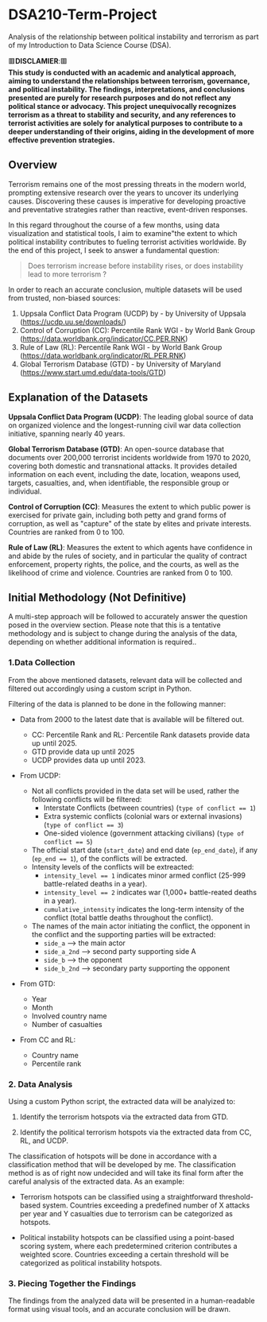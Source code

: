 # DSA210-Term-Project
Analysis of the relationship between political instability and terrorism as part of my Introduction to Data Science Course (DSA).

🟥**DISCLAMIER**:🟥    
**This study is conducted with an academic and analytical approach, aiming to understand the relationships between terrorism, governance, and political instability. The findings, interpretations, and conclusions presented are purely for research purposes and do not reflect any political stance or advocacy. This project unequivocally recognizes terrorism as a threat to stability and security, and any references to terrorist activities are solely for analytical purposes to contribute to a deeper understanding of their origins, aiding in the development of more effective prevention strategies.**  


## Overview

Terrorism remains one of the most pressing threats in the modern world, prompting extensive research over the years to uncover its underlying causes. Discovering these causes is imperative for developing proactive and preventative strategies rather than reactive, event-driven responses.  

In this regard throughout the course of a few months, using data visualization and statistical tools, I aim to examine"the extent to which political instability contributes to fueling terrorist activities worldwide. By the end of this project, I seek to answer a fundamental question: 
> Does terrorism increase before instability rises, or does instability lead to more terrorism ?

In order to reach an accurate conclusion, multiple datasets will be used from trusted, non-biased sources:

1. Uppsala Conflict Data Program (UCDP) by - by University of Uppsala (https://ucdp.uu.se/downloads/)
2. Control of Corruption (CC): Percentile Rank WGI - by World Bank Group (https://data.worldbank.org/indicator/CC.PER.RNK)
3. Rule of Law (RL): Percentile Rank WGI - by World Bank Group (https://data.worldbank.org/indicator/RL.PER.RNK)
4. Global Terrorism Database (GTD) - by University of Maryland (https://www.start.umd.edu/data-tools/GTD)


  
## Explanation of the Datasets

 **Uppsala Conflict Data Program (UCDP)**: The leading global source of data on organized violence and the longest-running civil war data collection initiative, spanning nearly 40 years.
 
 **Global Terrorism Database (GTD)**: An open-source database that documents over 200,000 terrorist incidents worldwide from 1970 to 2020, covering both domestic and transnational attacks. It provides detailed information on each event, including the date, location, weapons used, targets, casualties, and, when identifiable, the responsible group or individual.  
 
 **Control of Corruption (CC)**: Measures the extent to which public power is exercised for private gain, including both petty and grand forms of corruption, as well as "capture" of the state by elites and private interests. Countries are ranked from 0 to 100.  
 
 **Rule of Law (RL)**: Measures the extent to which agents have confidence in and abide by the rules of society, and in particular the quality of contract enforcement, property rights, the police, and the courts, as well as the likelihood of crime and violence. Countries are ranked from 0 to 100.  




## Initial Methodology (Not Definitive)

A multi-step approach will be followed to accurately answer the question posed in the overview section. Please note that this is a tentative methodology and is subject to change during the analysis of the data, depending on whether additional information is required.. 

### 1.Data Collection

From the above mentioned datasets, relevant data will be collected and filtered out accordingly using a custom script in Python.  

Filtering of the data is planned to be done in the following manner:
- Data from 2000 to the latest date that is available will be filtered out.
  - CC: Percentile Rank and RL: Percentile Rank datasets provide data up until 2025.
  - GTD provide data up until 2025
  - UCDP provides data up until 2023.

- From UCDP:
  - Not all conflicts provided in the data set will be used, rather the following conflicts will be filtered:
      - Interstate Conflicts (between countries) (`type of conflict == 1`)
      - Extra systemic conflicts (colonial wars or external invasions) (`type of conflict == 3`)
      - One-sided violence (government attacking civilians) (`type of conflict == 5`)
  - The official start date (`start_date`) and end date (`ep_end_date`), if any (`ep_end == 1`), of the conflicts will be extracted.
  - Intensity levels of the conflicts will be extreacted:
      - `intensity_level == 1` indicates minor armed conflict (25-999 battle-related deaths in a year).
      -  `intensity_level == 2` indicates war (1,000+ battle-reated deaths in a year).
      -  `cumulative_intensity` indicates the long-term intensity of the conflict (total battle deaths throughout the conflict).
  - The names of the main actor initiating the conflict, the opponent in the conflict and the supporting parties will be extracted:
    - `side_a` --> the main actor
    - `side_a_2nd` --> second party supporting side A
    - `side_b` --> the opponent
    - `side_b_2nd` --> secondary party supporting the opponent  
    
- From GTD:
    - Year
    - Month
    - Involved country name
    - Number of casualties  

- From CC and RL:
  - Country name
  - Percentile rank

### 2. Data Analysis

Using a custom Python script, the extracted data will be analyized to:  
1. Identify the terrorism hotspots via the extracted data from GTD.

2. Identify the political terrorism hotspots via the extracted data from CC, RL, and UCDP.


The classification of hotspots will be done in accordance with a classification method that will be developed by me. The classification method is as of right now undecided and will take its final form after the careful analysis of the extracted data. As an example:  

- Terrorism hotspots can be classified using a straightforward threshold-based system. Countries exceeding a predefined number of X attacks per year and Y casualties due to terrorism can be categorized as hotspots.

- Political instability hotspots can be classified using a point-based scoring system, where each predetermined criterion contributes a weighted score. Countries exceeding a certain threshold will be categorized as political instability hotspots.

### 3. Piecing Together the Findings

The findings from the analyzed data will be presented in a human-readable format using visual tools, and an accurate conclusion will be drawn.
